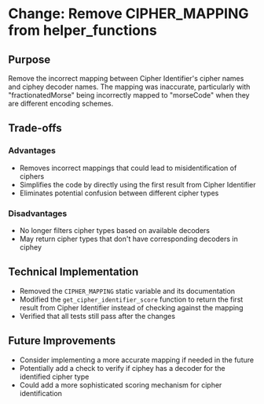# Change: Remove CIPHER_MAPPING from helper_functions

## Purpose
Remove the incorrect mapping between Cipher Identifier's cipher names and ciphey decoder names. The mapping was inaccurate, particularly with "fractionatedMorse" being incorrectly mapped to "morseCode" when they are different encoding schemes.

## Trade-offs
### Advantages
- Removes incorrect mappings that could lead to misidentification of ciphers
- Simplifies the code by directly using the first result from Cipher Identifier
- Eliminates potential confusion between different cipher types

### Disadvantages
- No longer filters cipher types based on available decoders
- May return cipher types that don't have corresponding decoders in ciphey

## Technical Implementation
- Removed the `CIPHER_MAPPING` static variable and its documentation
- Modified the `get_cipher_identifier_score` function to return the first result from Cipher Identifier instead of checking against the mapping
- Verified that all tests still pass after the changes

## Future Improvements
- Consider implementing a more accurate mapping if needed in the future
- Potentially add a check to verify if ciphey has a decoder for the identified cipher type
- Could add a more sophisticated scoring mechanism for cipher identification 